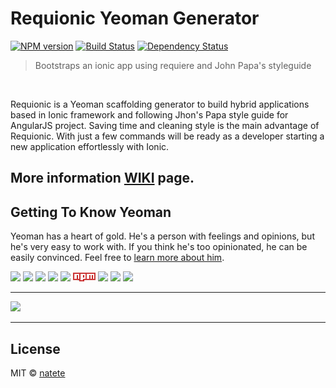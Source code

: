 # Requionic Yeoman Generator
[![NPM version][npm-image]][npm-url] [![Build Status][travis-image]][travis-url] [![Dependency Status][daviddm-image]][daviddm-url]
> Bootstraps an ionic app using requiere and John Papa&#39;s styleguide


![![](https://github.com/natete/generator-requionic)](https://raw.githubusercontent.com/natete/generator-requionic/master/resources/logo.png)


Requionic is a Yeoman scaffolding generator to build hybrid applications based in Ionic framework and following Jhon's Papa style guide for AngularJS project. Saving time and cleaning style is the main advantage of Requionic. With just a few commands will be ready as a developer starting a new application effortlessly with Ionic.

## More information [WIKI](https://github.com/natete/generator-requionic/wiki) page.

## Getting To Know Yeoman

Yeoman has a heart of gold. He&#39;s a person with feelings and opinions, but he&#39;s very easy to work with. If you think he&#39;s too opinionated, he can be easily convinced. Feel free to [learn more about him](http://yeoman.io/).


[![](http://d.alternativeto.net/dist/icons/yeoman_29446.png?width=64&height=64&mode=crop&upscale=false)](http://yeoman.io/)
[![](http://www.ajatus.in/img/technology_icons/ionic-logo.png)](http://ionicframework.com/)
[![](http://www.vectorlogo.zone/logos/angular/angular-icon.svg)](https://angularjs.org/)
[![](http://requirejsnet.veritech.io/img/require-js.png)](http://requirejs.org/)
[![](http://www.vectorlogo.zone/logos/nodejs/nodejs-icon.svg)](https://nodejs.org/en/)
[![](https://raw.githubusercontent.com/dman777/icons/master/npm.jpg)](https://www.npmjs.com/)
[![](https://cdn2.slant.co/6847-full.ico)](http://bower.io/)
[![](https://avatars0.githubusercontent.com/u/6200624?v=3&s=40)](http://gulpjs.com/)
[![](https://pbs.twimg.com/profile_images/583681608269471744/jCR2zNJV_normal.png)](http://sass-lang.com/)


***
[![](https://pbs.twimg.com/profile_images/666407537084796928/YBGgi9BO_normal.png)](https://twitter.com/requionic)

***
## License
MIT © [natete](https://github.com/natete/)

[npm-image]: https://badge.fury.io/js/generator-requionic.svg
[npm-url]: https://npmjs.org/package/generator-requionic
[travis-image]: https://travis-ci.org/natete/generator-requionic.svg?branch=master
[travis-url]: https://travis-ci.org/natete/generator-requionic
[daviddm-image]: https://david-dm.org/natete/generator-requionic.svg?theme=shields.io
[daviddm-url]: https://david-dm.org/natete/generator-requionic
